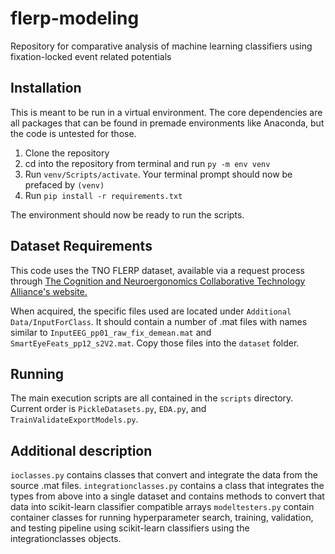 # flerp-modeling
Repository for comparative analysis of machine learning classifiers using fixation-locked event related potentials

## Installation
This is meant to be run in a virtual environment. The core dependencies are all packages that can be found in premade environments like Anaconda, but the code is untested for those.

1. Clone the repository
2. cd into the repository from terminal and run ```py -m env venv```
3. Run ```venv/Scripts/activate```. Your terminal prompt should now be prefaced by ```(venv)```
4. Run ```pip install -r requirements.txt```
  
The environment should now be ready to run the scripts.

## Dataset Requirements  
This code uses the TNO FLERP dataset, available via a request process through [The Cognition and Neuroergonomics Collaborative Technology Alliance's website.](https://dev.cancta.net/C3DS/db_login.php)  
  
When acquired, the specific files used are located under ```Additional Data/InputForClass```. It should contain a number of .mat files with names similar to ```InputEEG_pp01_raw_fix_demean.mat``` and ```SmartEyeFeats_pp12_s2V2.mat```. Copy those files into the ```dataset``` folder.

## Running
The main execution scripts are all contained in the ```scripts``` directory. Current order is ```PickleDatasets.py```, ```EDA.py```, and ```TrainValidateExportModels.py```.

## Additional description
```ioclasses.py``` contains classes that convert and integrate the data from the source .mat files.
```integrationclasses.py``` contains a class that integrates the types from above into a single dataset and contains methods to convert that data into scikit-learn classifier compatible arrays
```modeltesters.py``` contain container classes for running hyperparameter search, training, validation, and testing pipeline using scikit-learn classifiers using the integrationclasses objects.
